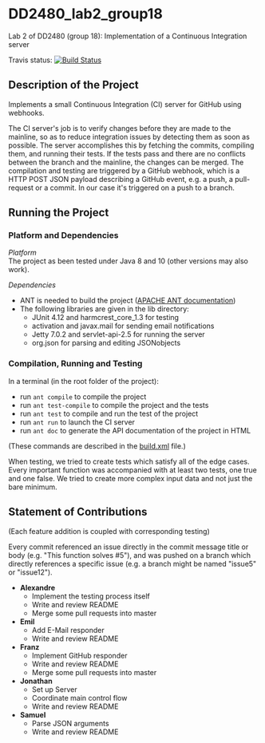 # DD2480_lab2_group18
Lab 2 of DD2480 (group 18): Implementation of a Continuous Integration server

Travis status: [![Build Status](https://travis-ci.org/apeinot/DD2480_lab2_group18.svg?branch=master)](https://travis-ci.org/apeinot/DD2480_lab2_group18)

## Description of the Project
Implements a small Continuous Integration (CI) server for GitHub using webhooks.

The CI server's job is to verify changes before they are made to the mainline, so as to reduce integration issues by detecting them as soon as possible. The server accomplishes this by fetching the commits, compiling them, and running their tests. If the tests pass and there are no conflicts between the branch and the mainline, the changes can be merged. The compilation and testing are triggered by a GitHub webhook, which is a HTTP POST JSON payload describing a GitHub event, e.g. a push, a pull-request or a commit. In our case it's triggered on a push to a branch.

## Running the Project

### Platform and Dependencies

*Platform*  
The project as been tested under Java 8 and 10 (other versions may also work).

*Dependencies*  
* ANT is needed to build the project ([APACHE ANT documentation](https://ant.apache.org/manual/))
* The following libraries are given in the lib directory:
  * JUnit 4.12 and harmcrest_core_1.3 for testing
  * activation and javax.mail for sending email notifications
  * Jetty 7.0.2 and servlet-api-2.5 for running the server
  * org.json for parsing and editing JSONobjects

### Compilation, Running and Testing

In a terminal (in the root folder of the project):
* run `ant compile` to compile the project
* run `ant test-compile` to compile the project and the tests
* run `ant test` to compile and run the test of the project 
* run `ant run` to launch the CI server
* run `ant doc` to generate the API documentation of the project in HTML

(These commands are described in the [build.xml](build.xml) file.)

When testing, we tried to create tests which satisfy all of the edge cases. Every important function was accompanied with at least two tests, one true and one false. We tried to create more complex input data and not just the bare minimum.

## Statement of Contributions

(Each feature addition is coupled with corresponding testing)

Every commit referenced an issue directly in the commit message title or body (e.g. "This function solves #5"), and was pushed on a branch which directly references a specific issue (e.g. a branch might be named "issue5" or "issue12").

* **Alexandre**
  * Implement the testing process itself
  * Write and review README
  * Merge some pull requests into master
* **Emil**
  * Add E-Mail responder
  * Write and review README
* **Franz**
  * Implement GitHub responder
  * Write and review README
  * Merge some pull requests into master
* **Jonathan**
  * Set up Server
  * Coordinate main control flow
  * Write and review README
* **Samuel**
  * Parse JSON arguments
  * Write and review README
